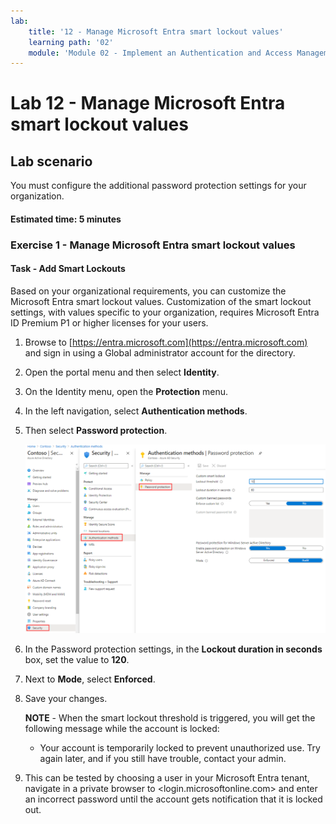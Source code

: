 ```yaml
---
lab:
    title: '12 - Manage Microsoft Entra smart lockout values'
    learning path: '02'
    module: 'Module 02 - Implement an Authentication and Access Management Solution'
---
```


# Lab 12 - Manage Microsoft Entra smart lockout values

## Lab scenario

You must configure the additional password protection settings for your organization.

#### Estimated time: 5 minutes

### Exercise 1 - Manage Microsoft Entra smart lockout values

#### Task - Add Smart Lockouts

Based on your organizational requirements, you can customize the Microsoft Entra smart lockout values. Customization of the smart lockout settings, with values specific to your organization, requires Microsoft Entra ID Premium P1 or higher licenses for your users.

1. Browse to [https://entra.microsoft.com](https://entra.microsoft.com) and sign in using a Global administrator account for the directory.

2. Open the portal menu and then select **Identity**.

3. On the Identity menu, open the **Protection** menu.

4. In the left navigation, select **Authentication methods**.

5. Then select **Password protection**.

    ![Screen image displaying the Authentication methods page and the highlighted selections to browse to Password authentication](./media/lp2-mod3-browse-to-password-protection.png)

6. In the Password protection settings, in the **Lockout duration in seconds** box, set the value to **120**.

7. Next to **Mode**, select **Enforced**.

8. Save your changes.

    **NOTE** - When the smart lockout threshold is triggered, you will get the following message while the account is locked:
    - Your account is temporarily locked to prevent unauthorized use. Try again later, and if you still have trouble, contact your admin.

9. This can be tested by choosing a user in your Microsoft Entra tenant, navigate in a private browser to <login.microsoftonline.com> and enter an incorrect password until the account gets notification that it is locked out.
